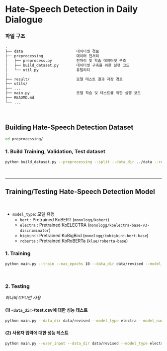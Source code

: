 # **Hate-Speech Detection in Daily Dialogue**

### **파일 구조**

```bash
.
├── data                        데이터셋 경로
├── preprocessing               데이터 전처리 
│   ├── preprocess.py           전처리 및 학습 데이터셋 구축
│   ├── build_dataset.py        데이터셋 구축을 위한 실행 코드
│   └── util.py                 유틸리티                 
│
├── result/                     모델 테스트 결과 저장 경로
├── utils/
├── ...
├── main.py                     모델 학습 및 테스트를 위한 실행 코드
├── READMD.md
└── ...
```

<br>

## **Building Hate-Speech Detection Dataset** 


```bash
cd preprocessing/
```

### 1. Build Training, Validation, Test dataset
```bash
python build_dataset.py --preprocessing --split --data_dir ../data --result_dir ../result
```

<br>

---

## **Training/Testing Hate-Speech Detection Model** 

<br>

- `model_type`: 모델 유형      
    - `bert` : Pretrained KoBERT (`monologg/kobert`)
    - `electra` : Pretrained KoELECTRA (`monologg/koelectra-base-v3-discriminator`)
    - `bigbird` : Pretrained KoBigBird (`monologg/kobigbird-bert-base`)
    - `roberta` : Pretrained KoRoBERTa (`klue/roberta-base`)

### 1. Training

```bash
python main.py --train --max_epochs 10 --data_dir data/revised --model_type electra --model_name electra+revised --max_len 64 --gpuid 0
```

<br>

### 2. Testing

*하나의 GPU만 사용*  

#### (1) `<data_dir>`/test.csv에 대한 성능 테스트

```bash
python main.py --data_dir data/revised --model_type electra --model_name electra+revised --save_dir result --max_len 64 --gpuid 0 --model_pt <model checkpoint path>
```

#### (2) 사용자 입력에 대한 성능 테스트

```bash
python main.py --user_input --data_dir data/revised --model_type electra --max_len 64 --gpuid 0 --model_pt <model checkpoint path>
```

<br>


